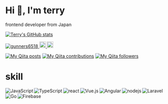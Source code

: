 # Hi :wave:, I'm terry
frontend developer from Japan  


[![Terry's GitHub stats](https://github-readme-stats.vercel.app/api?username=gunners6518)](https://github.com/anuraghazra/github-readme-stats)  

  <a href="https://github.com/gunners6518/gunners6518/">
    <img src="https://komarev.com/ghpvc/?username=gunners6518" alt="gunners6518" />
  </a>
    <a href="http://twitter.com/teriteriteriri">
    <img height="20" src="https://img.shields.io/twitter/follow/teriteriteriri?label=Twitter&logo=twitter&style=flat" />
  </a>
   <a href="https://github.com/gunners6518">
    <img height="20" src="https://img.shields.io/github/followers/gunners6518?label=follow&logo=github&style=flat" />
  </a>
  
[![My Qiita posts](https://qiita-badge.apiapi.app/s/terry_6518/posts.svg)](https://qiita.com/terry_6518) 
[![My Qiita contributions](https://qiita-badge.apiapi.app/s/terry_6518/contributions.svg)](https://qiita.com/terry_6518)
[![My Qiita followers](https://qiita-badge.apiapi.app/s/terry_6518/followers.svg)](https://qiita.com/terry_6518)

# skill
<img align="left" alt="JavaScript" src="https://img.shields.io/badge/javascript-%23323330.svg?style=for-the-badge&logo=javascript&logoColor=%23F7DF1E"/>
<img  align="left" alt="TypeScript" src="https://img.shields.io/badge/typescript-%23007ACC.svg?style=for-the-badge&logo=typescript&logoColor=white"/>	
<img align="left" alt="react" src="https://img.shields.io/badge/react%20-%2320232a.svg?&style=for-the-badge&logo=react&logoColor=%2361DAFB" />
<img  align="left"  alt="Vue.js" src="https://img.shields.io/badge/vuejs-%2335495e.svg?style=for-the-badge&logo=vue-dot-js&logoColor=%234FC08D"/>
<img  align="left" alt="Angular" src="https://img.shields.io/badge/angular-%23DD0031.svg?style=for-the-badge&logo=angular&logoColor=white"/>
<img align="left" alt="nodejs" src="https://img.shields.io/badge/node.js%20-%2343853D.svg?&style=for-the-badge&logo=node.js&logoColor=white" />
<img align="left" alt="Laravel" src="https://img.shields.io/badge/laravel-%23FF2D20.svg?style=for-the-badge&logo=laravel&logoColor=white"/>
<img  align="left" alt="Go" src="https://img.shields.io/badge/go-%23007ACC.svg?style=for-the-badge&logo=got&logoColor=white"/>	
<img align="left"  alt="Firebase" src="https://img.shields.io/badge/firebase-%23039BE5.svg?style=for-the-badge&logo=firebase"/>
